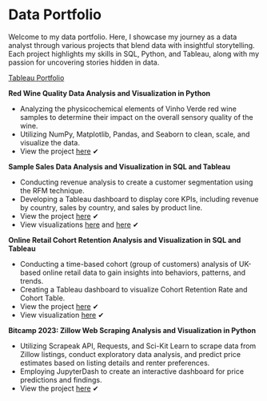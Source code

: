 # Data Portfolio

Welcome to my data portfolio. Here, I showcase my journey as a data analyst through various projects that blend data with insightful storytelling. Each project highlights my skills in SQL, Python, and Tableau, along with my passion for uncovering stories hidden in data.

[Tableau Portfolio](https://public.tableau.com/app/profile/trinity3258)

**Red Wine Quality Data Analysis and Visualization in Python**
* Analyzing the physicochemical elements of Vinho Verde red wine samples to determine their impact on the overall sensory quality of the wine.
* Utilizing NumPy, Matplotlib, Pandas, and Seaborn to clean, scale, and visualize the data. 
* View the project [here](https://github.com/tnewsome2019/Data-Portfolio/tree/main/Red%20Wine%20Quality%20Analysis) ✔

**Sample Sales Data Analysis and Visualization in SQL and Tableau**
* Conducting revenue analysis to create a customer segmentation using the RFM technique. 
* Developing a Tableau dashboard to display core KPIs, including revenue by country, sales by country, and sales by product line. 
* View the project [here](https://github.com/tnewsome2019/Data-Portfolio/tree/main/Sales%20Data%20Analysis) ✔
* View visualizations [here](https://public.tableau.com/app/profile/trinity3258/viz/Sales_Dashboard_1_16735567885970/SalesDashboard) and [here](https://public.tableau.com/app/profile/trinity3258/viz/Sales_Dashboard_2_16735568351520/SalesDashboard2?publish=yes) ✔

**Online Retail Cohort Retention Analysis and Visualization in SQL and Tableau**
* Conducting a time-based cohort (group of customers) analysis of UK-based online retail data to gain insights into behaviors, patterns, and trends. 
* Creating a Tableau dashboard to visualize Cohort Retention Rate and Cohort Table. 
* View the project [here](https://github.com/tnewsome2019/Data-Portfolio/tree/main/Online%20Retail%20Cohort%20Analysis) ✔
* View visualization [here](https://public.tableau.com/app/profile/trinity3258/viz/CohortRetentionDash_16736624803070/Dashboard1?publish=yes) ✔

**Bitcamp 2023: Zillow Web Scraping Analysis and Visualization in Python**
* Utilizing Scrapeak API, Requests, and Sci-Kit Learn to scrape data from Zillow listings, conduct exploratory data analysis, and predict price estimates based on listing details and renter preferences. 
* Employing JupyterDash to create an interactive dashboard for price predictions and findings. 
* View the project [here](https://github.com/tnewsome2019/Data-Portfolio/blob/main/Python/bitcamp.ipynb) ✔

